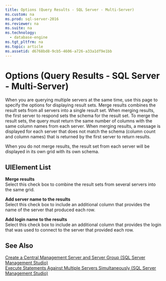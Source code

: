```yaml
---
title: Options (Query Results - SQL Server - Multi-Server)
ms.custom: na
ms.prod: sql-server-2016
ms.reviewer: na
ms.suite: na
ms.technology: 
  - database-engine
ms.tgt_pltfrm: na
ms.topic: article
ms.assetid: d6768bd8-9cb5-4606-a726-a33a1df9e1bb
---
```

# Options (Query Results - SQL Server - Multi-Server)
  When you are querying multiple servers at the same time, use this page to specify the options for displaying result sets. Merge results combines the result sets from all servers into a single result set. When merging results, the first server to respond sets the schema for the result set. To merge the result sets, the query must return the same number of columns with the same column names from each server. When merging results, a message is displayed for each server that does not match the schema \(column count and column names\) that is returned by the first server to return results.  
  
 When you do not merge results, the result set from each server will be displayed in its own grid with its own schema.  
  
## UIElement List  
 **Merge results**  
 Select this check box to combine the result sets from several servers into the same grid.  
  
 **Add server name to the results**  
 Select this check box to include an additional column that provides the name of the server that produced each row.  
  
 **Add login name to the results**  
 Select this check box to include an additional column that provides the login that was used to connect to the server that provided each row.  
  
## See Also  
 [Create a Central Management Server and Server Group &#40;SQL Server Management Studio&#41;](../../Topics/TopicNameContainA/Create-a-Central-Management-Server-and-Server-Group--SQL-Server-Management-Studio-.md)   
 [Execute Statements Against Multiple Servers Simultaneously &#40;SQL Server Management Studio&#41;](../../Topics/TopicNameNotContainA/Execute-Statements-Against-Multiple-Servers-Simultaneously--SQL-Server-Management-Studio-.md)  
  
  